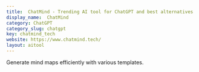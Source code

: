```yaml
---
title:  ChatMind - Trending AI tool for ChatGPT and best alternatives
display_name:  ChatMind
category: ChatGPT
category_slug: chatgpt
key: chatmind_tech
website: https://www.chatmind.tech/
layout: aitool
---
```


Generate mind maps efficiently with various templates.
